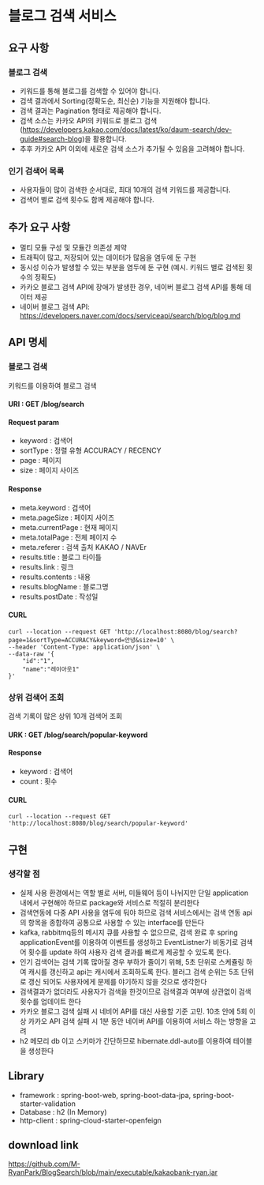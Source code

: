 # 블로그 검색 서비스

## 요구 사항

### 블로그 검색

- 키워드를 통해 블로그를 검색할 수 있어야 합니다.
- 검색 결과에서 Sorting(정확도순, 최신순) 기능을 지원해야 합니다.
- 검색 결과는 Pagination 형태로 제공해야 합니다.
- 검색 소스는 카카오 API의 키워드로 블로그 검색(https://developers.kakao.com/docs/latest/ko/daum-search/dev-guide#search-blog)을 활용합니다.
- 추후 카카오 API 이외에 새로운 검색 소스가 추가될 수 있음을 고려해야 합니다.

### 인기 검색어 목록

- 사용자들이 많이 검색한 순서대로, 최대 10개의 검색 키워드를 제공합니다.
- 검색어 별로 검색 횟수도 함께 제공해야 합니다.

## 추가 요구 사항

- 멀티 모듈 구성 및 모듈간 의존성 제약
- 트래픽이 많고, 저장되어 있는 데이터가 많음을 염두에 둔 구현
- 동시성 이슈가 발생할 수 있는 부분을 염두에 둔 구현 (예시. 키워드 별로 검색된 횟수의 정확도)
- 카카오 블로그 검색 API에 장애가 발생한 경우, 네이버 블로그 검색 API를 통해 데이터 제공
- 네이버 블로그 검색 API: https://developers.naver.com/docs/serviceapi/search/blog/blog.md

## API 명세

### 블로그 검색

키워드를 이용하여 블로그 검색

#### URI : GET /blog/search

#### Request param

- keyword : 검색어
- sortType : 정렬 유형 ACCURACY / RECENCY
- page : 페이지
- size : 페이지 사이즈

#### Response

- meta.keyword : 검색어
- meta.pageSize : 페이지 사이즈
- meta.currentPage : 현재 페이지
- meta.totalPage : 전체 페이지 수
- meta.referer : 검색 출처 KAKAO / NAVEr
- results.title : 블로그 타이틀
- results.link : 링크
- results.contents : 내용
- results.blogName : 블로그명
- results.postDate : 작성일

#### CURL

```
curl --location --request GET 'http://localhost:8080/blog/search?page=1&sortType=ACCURACY&keyword=안녕&size=10' \
--header 'Content-Type: application/json' \
--data-raw '{
    "id":"1",
    "name":"레이아웃1"
}'
```

### 상위 검색어 조회

검색 기록이 많은 상위 10개 검색어 조회

#### URK : GET /blog/search/popular-keyword

#### Response

- keyword : 검색어
- count : 횟수

#### CURL

```
curl --location --request GET 'http://localhost:8080/blog/search/popular-keyword'
```

## 구현

### 생각할 점

- 실제 사용 환경에서는 역할 별로 서버, 미들웨어 등이 나뉘지만 단일 application 내에서 구현해야 하므로 package와 서비스로 적절히 분리한다
- 검색연동에 다중 API 사용을 염두에 둬야 하므로 검색 서비스에서는 검색 연동 api의 항목을 종합하여 공통으로 사용할 수 있는 interface를 만든다
- kafka, rabbitmq등의 메시지 큐를 사용할 수 없으므로, 검색 완료 후 spring applicationEvent를 이용하여 이벤트를 생성하고 EventListner가 비동기로 검색어 횟수를 update
  하여 사용자 검색 결과를 빠르게 제공할 수 있도록 한다.
- 인기 검색어는 검색 기록 많아질 경우 부하가 줄이기 위해, 5초 단위로 스케쥴링 하여 캐시를 갱신하고 api는 캐시에서 조회하도록 한다. 블러그 검색 순위는 5초 단위로 갱신 되어도 사용자에게 문제를 야기하지
  않을 것으로 생각한다
- 검색결과가 없더라도 사용자가 검색을 한것이므로 검색결과 여부에 상관없이 검색 횟수를 업데이트 한다
- 카카오 블로그 검색 실패 시 네비어 API를 대신 사용할 기준 고민. 10초 안에 5회 이상 카카오 API 검색 실패 시 1분 동안 네이버 API를 이용하여 서비스 하는 방향을 고려
- h2 메모리 db 이고 스키마가 간단하므로 hibernate.ddl-auto를 이용하여 테이블을 생성한다

## Library

- framework : spring-boot-web, spring-boot-data-jpa, spring-boot-starter-validation
- Database : h2 (In Memory)
- http-client : spring-cloud-starter-openfeign

## download link

https://github.com/M-RyanPark/BlogSearch/blob/main/executable/kakaobank-ryan.jar
